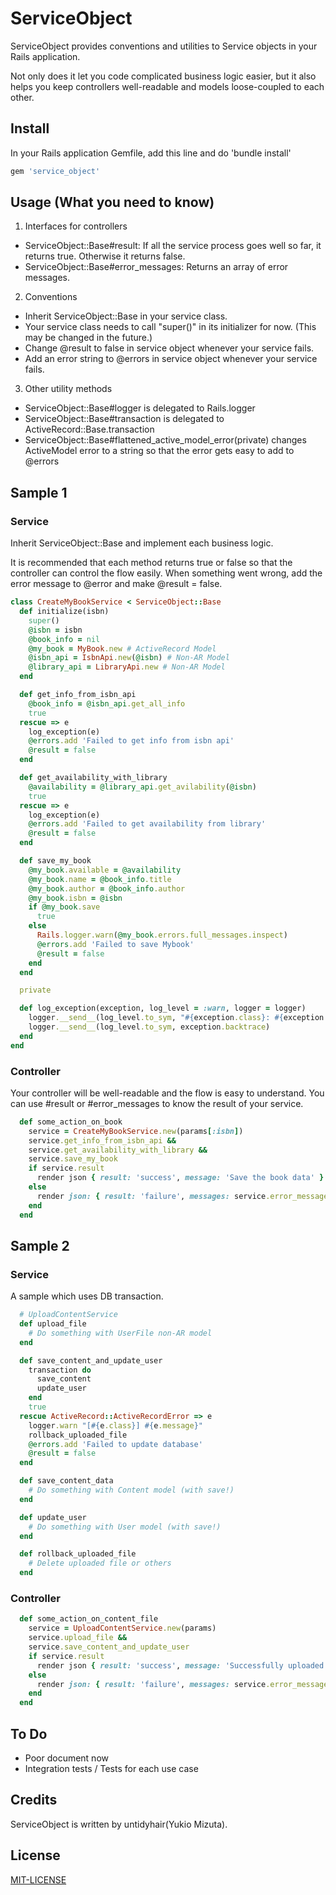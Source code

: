 # ServiceObject

ServiceObject provides conventions and utilities to Service objects in your Rails
application.

Not only does it let you code complicated business logic easier, but it also helps you
keep controllers well-readable and models loose-coupled to each other.

## Install
In your Rails application Gemfile, add this line and do 'bundle install'
```ruby
gem 'service_object'
```

## Usage (What you need to know)
1. Interfaces for controllers
  - ServiceObject::Base\#result: If all the service process goes well so far, it returns true.
Otherwise it returns false.
  - ServiceObject::Base\#error_messages: Returns an array of error messages.

2. Conventions
  - Inherit ServiceObject::Base in your service class.
  - Your service class needs to call "super()" in its initializer for now. (This may be changed in the future.)
  - Change @result to false in service object whenever your service fails.
  - Add an error string to @errors in service object whenever your service fails.

3. Other utility methods
  - ServiceObject::Base\#logger is delegated to Rails.logger
  - ServiceObject::Base\#transaction is delegated to ActiveRecord::Base.transaction
  - ServiceObject::Base\#flattened_active_model_error(private) changes ActiveModel error
to a string so that the error gets easy to add to @errors


## Sample 1

### Service
Inherit ServiceObject::Base and implement each business logic.

It is recommended that each method returns true or false so that the controller
can control the flow easily.
When something went wrong, add the error message to @error and make @result = false.

```ruby
class CreateMyBookService < ServiceObject::Base
  def initialize(isbn)
    super()
    @isbn = isbn
    @book_info = nil
    @my_book = MyBook.new # ActiveRecord Model
    @isbn_api = IsbnApi.new(@isbn) # Non-AR Model
    @library_api = LibraryApi.new # Non-AR Model
  end

  def get_info_from_isbn_api
    @book_info = @isbn_api.get_all_info
    true
  rescue => e
    log_exception(e)
    @errors.add 'Failed to get info from isbn api'
    @result = false
  end

  def get_availability_with_library
    @availability = @library_api.get_avilability(@isbn)
    true
  rescue => e
    log_exception(e)
    @errors.add 'Failed to get availability from library'
    @result = false
  end

  def save_my_book
    @my_book.available = @availability
    @my_book.name = @book_info.title
    @my_book.author = @book_info.author
    @my_book.isbn = @isbn
    if @my_book.save
      true
    else
      Rails.logger.warn(@my_book.errors.full_messages.inspect)
      @errors.add 'Failed to save Mybook'
      @result = false
    end
  end

  private

  def log_exception(exception, log_level = :warn, logger = logger)
    logger.__send__(log_level.to_sym, "#{exception.class}: #{exception.message}")
    logger.__send__(log_level.to_sym, exception.backtrace)
  end
end
```

### Controller
Your controller will be well-readable and the flow is easy to understand.
You can use \#result or \#error_messages to know the result of your service.

```ruby
  def some_action_on_book
    service = CreateMyBookService.new(params[:isbn])
    service.get_info_from_isbn_api &&
    service.get_availability_with_library &&
    service.save_my_book
    if service.result
      render json { result: 'success', message: 'Save the book data' }
    else
      render json: { result: 'failure', messages: service.error_messages }
    end
  end
```

## Sample 2

### Service
A sample which uses DB transaction.

```ruby
  # UploadContentService
  def upload_file
    # Do something with UserFile non-AR model
  end

  def save_content_and_update_user
    transaction do
      save_content
      update_user
    end
    true
  rescue ActiveRecord::ActiveRecordError => e
    logger.warn "[#{e.class}] #{e.message}"
    rollback_uploaded_file
    @errors.add 'Failed to update database'
    @result = false
  end

  def save_content_data
    # Do something with Content model (with save!)
  end

  def update_user
    # Do something with User model (with save!)
  end

  def rollback_uploaded_file
    # Delete uploaded file or others
  end
```

### Controller
```ruby
  def some_action_on_content_file
    service = UploadContentService.new(params)
    service.upload_file &&
    service.save_content_and_update_user
    if service.result
      render json { result: 'success', message: 'Successfully uploaded your content' }
    else
      render json: { result: 'failure', messages: service.error_messages }
    end
  end
```

## To Do
- Poor document now
- Integration tests / Tests for each use case

## Credits

ServiceObject is written by untidyhair(Yukio Mizuta).

## License

[MIT-LICENSE](MIT-LICENSE)
